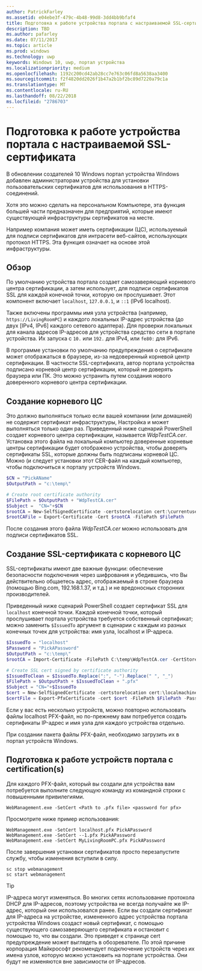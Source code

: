 ```yaml
---
author: PatrickFarley
ms.assetid: e04ebe3f-479c-4b48-99d8-3dd4bb9bfaf4
title: Подготовка к работе устройства портала с настраиваемой SSL-сертификата
description: TBD
ms.author: pafarley
ms.date: 07/11/2017
ms.topic: article
ms.prod: windows
ms.technology: uwp
keywords: Windows 10, uwp, портал устройства
ms.localizationpriority: medium
ms.openlocfilehash: 1192c200cd42ab28cc7e763c06fd8a5638aa3400
ms.sourcegitcommit: f2f4820dd2026f1b47a2b1bf2bc89d7220a79c1a
ms.translationtype: MT
ms.contentlocale: ru-RU
ms.lasthandoff: 08/22/2018
ms.locfileid: "2786703"
---
```

# <a name="provision-device-portal-with-a-custom-ssl-certificate"></a>Подготовка к работе устройства портала с настраиваемой SSL-сертификата
В обновлении создателей 10 Windows портал устройства Windows добавлен администраторам устройства для установки пользовательских сертификатов для использования в HTTPS-соединений. 

Хотя это можно сделать на персональном Компьютере, эта функция большей части предназначен для предприятий, которые имеют существующей инфраструктуры сертификатов на месте.  

Например компания может иметь сертификации (ЦС), используемый для подписи сертификатов для интрасети веб-сайтов, использующих протокол HTTPS. Эта функция означает на основе этой инфраструктуры. 

## <a name="overview"></a>Обзор
По умолчанию устройства портала создает самозаверяющий корневого центра сертификации, а затем использует, для подписи сертификатов SSL для каждой конечной точки, которую он прослушивает. Этот компонент включает `localhost`, `127.0.0.1`, и `::1` (IPv6 localhost).

Также включены программы имя узла устройства (например, `https://LivingRoomPC`) и каждого локальных IP-адрес устройства (до двух [IPv4, IPv6] каждого сетевого адаптера). Для проверки локальных для канала адресов IP-адресов для устройства средство сети в портале устройства. Их запуска с `10.` или `192.` для IPv4, или `fe80:` для IPv6. 

В программе установки по умолчанию предупреждения о сертификате может отображаться в браузере, из-за недоверенный корневой центр сертификации. В частности SSL-сертификата, автор портала устройства подписано корневой центр сертификации, который не доверять браузера или ПК. Это можно устранить путем создания нового доверенного корневого центра сертификации.

## <a name="create-a-root-ca"></a>Создание корневого ЦС

Это должно выполняться только если вашей компании (или домашней) не содержит сертификат инфраструктуры, Настройка и может выполняться только один раз. Приведенный ниже сценарий PowerShell создает корневого центра сертификации, называется _WdpTestCA.cer_. Установка этого файла на локальный компьютер доверенные корневые центры сертификации будет отображено устройства, чтобы доверять сертификаты SSL, которые должны быть подписаны корневой ЦС. Можно (и следует установки этот CER-файл на каждый компьютер, чтобы подключиться к порталу устройств Windows.  

```PowerShell
$CN = "PickAName"
$OutputPath = "c:\temp\"

# Create root certificate authority
$FilePath = $OutputPath + "WdpTestCA.cer"
$Subject =  "CN="+$CN
$rootCA = New-SelfSignedCertificate -certstorelocation cert:\currentuser\my -Subject $Subject -HashAlgorithm "SHA512" -KeyUsage CertSign,CRLSign
$rootCAFile = Export-Certificate -Cert $rootCA -FilePath $FilePath
```

После создания этого файла _WdpTestCA.cer_ можно использовать для подписи сертификатов SSL. 

## <a name="create-an-ssl-certificate-with-the-root-ca"></a>Создание SSL-сертификата с корневого ЦС

SSL-сертификаты имеют две важные функции: обеспечение безопасности подключения через шифрования и убедившись, что Вы действительно общаетесь адрес, отображаемый в строке браузера (помощью Bing.com, 192.168.1.37, и т.д.) и не вредоносных сторонних производителей.

Приведенный ниже сценарий PowerShell создает сертификат SSL для `localhost` конечной точки. Каждой конечной точки, который прослушивает портала устройства требуется собственный сертификат; можно заменить `$IssuedTo` аргумент в сценарии с каждым из разных конечных точек для устройства: имя узла, localhost и IP-адреса.

```PowerShell
$IssuedTo = "localhost"
$Password = "PickAPassword"
$OutputPath = "c:\temp\"
$rootCA = Import-Certificate -FilePath C:\temp\WdpTestCA.cer -CertStoreLocation Cert:\CurrentUser\My\

# Create SSL cert signed by certificate authority
$IssuedToClean = $IssuedTo.Replace(":", "-").Replace(" ", "_")
$FilePath = $OutputPath + $IssuedToClean + ".pfx"
$Subject = "CN="+$IssuedTo
$cert = New-SelfSignedCertificate -certstorelocation cert:\localmachine\my -Subject $Subject -DnsName $IssuedTo -Signer $rootCA -HashAlgorithm "SHA512"
$certFile = Export-PfxCertificate -cert $cert -FilePath $FilePath -Password (ConvertTo-SecureString -String $Password -Force -AsPlainText)
```

Если у вас есть несколько устройств, можно повторно использовать файлы localhost PFX-файл, но по-прежнему вам потребуется создать сертификаты IP-адрес и имя узла для каждого устройства отдельно.

При создании пакета файлы PFX-файл, необходимо загрузить их в портал устройств Windows. 

## <a name="provision-device-portal-with-the-certifications"></a>Подготовка к работе устройств портала с certification(s)

Для каждого PFX-файл, который вы создали для устройства вам потребуется выполните следующую команду из командной строки с повышенными привилегиями.

```
WebManagement.exe -SetCert <Path to .pfx file> <password for pfx> 
```

Просмотрите ниже пример использования:
```
WebManagement.exe -SetCert localhost.pfx PickAPassword
WebManagement.exe -SetCert --1.pfx PickAPassword
WebManagement.exe -SetCert MyLivingRoomPC.pfx PickAPassword
```

После завершения установки сертификатов просто перезапустите службу, чтобы изменения вступили в силу.

```
sc stop webmanagement
sc start webmanagement
```

> [!TIP]
> IP-адреса могут изменяться.
Во многих сетях использование протокола DHCP для IP-адресов, поэтому устройства не всегда получайте же IP-адрес, который они использовался ранее. Если вы создали сертификат для IP-адреса на устройстве, измененного адрес устройства портала устройства Windows создаст новый сертификат, с помощью существующего самозаверяющего сертификата и остановит с помощью то, что вы создали. Это приведет к странице cert предупреждение может выглядеть в обозревателе. По этой причине корпорация Майкрософт рекомендует подключение устройств через их имена узлов, которую можно установить на портале устройства. Они будут не изменяются вне зависимости от IP-адресов.
